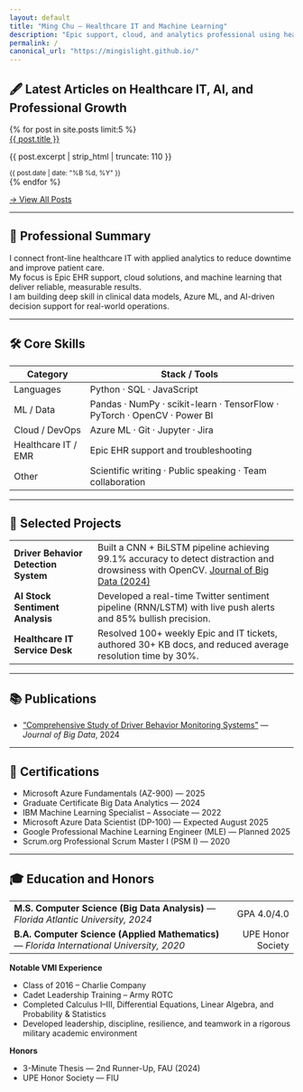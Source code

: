 ```yaml
---
layout: default
title: "Ming Chu – Healthcare IT and Machine Learning"
description: "Epic support, cloud, and analytics professional using healthcare IT and machine learning to improve patient care."
permalink: /
canonical_url: "https://mingislight.github.io/"
---
```


## 🖋 Latest Articles on Healthcare IT, AI, and Professional Growth

<div class="latest-articles">
  {% for post in site.posts limit:5 %}
    <div class="article-item">
      <a href="{{ post.url | relative_url }}" class="article-title" title="{{ post.title }}">{{ post.title }}</a>
      <p class="article-excerpt">{{ post.excerpt | strip_html | truncate: 110 }}</p>
      <small class="article-date">{{ post.date | date: "%B %d, %Y" }}</small>
    </div>
  {% endfor %}
</div>

<p><a href="/blog" class="view-all">→ View All Posts</a></p>

---

## 🧠 Professional Summary

I connect front-line healthcare IT with applied analytics to reduce downtime and improve patient care.  
My focus is Epic EHR support, cloud solutions, and machine learning that deliver reliable, measurable results.  
I am building deep skill in clinical data models, Azure ML, and AI-driven decision support for real-world operations.

---

## 🛠️ Core Skills

| **Category**        | **Stack / Tools** |
|---------------------|-------------------|
| Languages           | Python · SQL · JavaScript |
| ML / Data           | Pandas · NumPy · scikit-learn · TensorFlow · PyTorch · OpenCV · Power BI |
| Cloud / DevOps      | Azure ML · Git · Jupyter · Jira |
| Healthcare IT / EMR | Epic EHR support and troubleshooting |
| Other               | Scientific writing · Public speaking · Team collaboration |

---

## 💼 Selected Projects

<table style="width:100%">
  <tr>
    <td><strong>Driver Behavior Detection System</strong></td>
    <td>
      Built a CNN + BiLSTM pipeline achieving 99.1% accuracy to detect distraction and drowsiness with OpenCV.  
      <a href="https://doi.org/10.1186/s40537-024-00890-0" target="_blank" rel="noopener">Journal of Big Data (2024)</a>
    </td>
  </tr>
  <tr>
    <td><strong>AI Stock Sentiment Analysis</strong></td>
    <td>
      Developed a real-time Twitter sentiment pipeline (RNN/LSTM) with live push alerts and 85% bullish precision.
    </td>
  </tr>
  <tr>
    <td><strong>Healthcare IT Service Desk</strong></td>
    <td>
      Resolved 100+ weekly Epic and IT tickets, authored 30+ KB docs, and reduced average resolution time by 30%.
    </td>
  </tr>
</table>

---

## 📚 Publications

- [“Comprehensive Study of Driver Behavior Monitoring Systems”](https://doi.org/10.1186/s40537-024-00890-0) — *Journal of Big Data*, 2024

---

## 🧾 Certifications

- Microsoft Azure Fundamentals (AZ-900) — 2025  
- Graduate Certificate Big Data Analytics — 2024  
- IBM Machine Learning Specialist – Associate — 2022  
- Microsoft Azure Data Scientist (DP-100) — Expected August 2025  
- Google Professional Machine Learning Engineer (MLE) — Planned 2025  
- Scrum.org Professional Scrum Master I (PSM I) — 2020

---

## 🎓 Education and Honors

<table style="width:100%">
  <tr>
    <td><strong>M.S. Computer Science (Big Data Analysis)</strong> — <em>Florida Atlantic University, 2024</em></td>
    <td style="text-align:right;">GPA 4.0/4.0</td>
  </tr>
  <tr>
    <td><strong>B.A. Computer Science (Applied Mathematics)</strong> — <em>Florida International University, 2020</em></td>
    <td style="text-align:right;">UPE Honor Society</td>
  </tr>
</table>

**Notable VMI Experience**  
- Class of 2016 – Charlie Company  
- Cadet Leadership Training – Army ROTC  
- Completed Calculus I–III, Differential Equations, Linear Algebra, and Probability & Statistics  
- Developed leadership, discipline, resilience, and teamwork in a rigorous military academic environment  

**Honors**  
- 3-Minute Thesis — 2nd Runner-Up, FAU (2024)  
- UPE Honor Society — FIU
